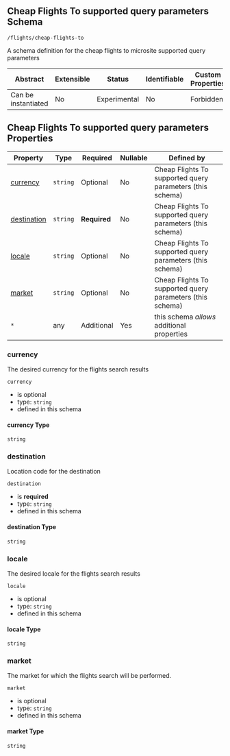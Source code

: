 ## Cheap Flights To supported query parameters Schema

```
/flights/cheap-flights-to
```

A schema definition for the cheap flights to microsite supported query parameters

| Abstract            | Extensible | Status       | Identifiable | Custom Properties | Additional Properties | Defined In                                 |
| ------------------- | ---------- | ------------ | ------------ | ----------------- | --------------------- | ------------------------------------------ |
| Can be instantiated | No         | Experimental | No           | Forbidden         | Permitted             | [cheapFlightsTo.json](cheapFlightsTo.json) |

## Cheap Flights To supported query parameters Properties

| Property                    | Type     | Required     | Nullable | Defined by                                                |
| --------------------------- | -------- | ------------ | -------- | --------------------------------------------------------- |
| [currency](#currency)       | `string` | Optional     | No       | Cheap Flights To supported query parameters (this schema) |
| [destination](#destination) | `string` | **Required** | No       | Cheap Flights To supported query parameters (this schema) |
| [locale](#locale)           | `string` | Optional     | No       | Cheap Flights To supported query parameters (this schema) |
| [market](#market)           | `string` | Optional     | No       | Cheap Flights To supported query parameters (this schema) |
| `*`                         | any      | Additional   | Yes      | this schema _allows_ additional properties                |

### currency

The desired currency for the flights search results

`currency`

- is optional
- type: `string`
- defined in this schema

#### currency Type

`string`

### destination

Location code for the destination

`destination`

- is **required**
- type: `string`
- defined in this schema

#### destination Type

`string`

### locale

The desired locale for the flights search results

`locale`

- is optional
- type: `string`
- defined in this schema

#### locale Type

`string`

### market

The market for which the flights search will be performed.

`market`

- is optional
- type: `string`
- defined in this schema

#### market Type

`string`
